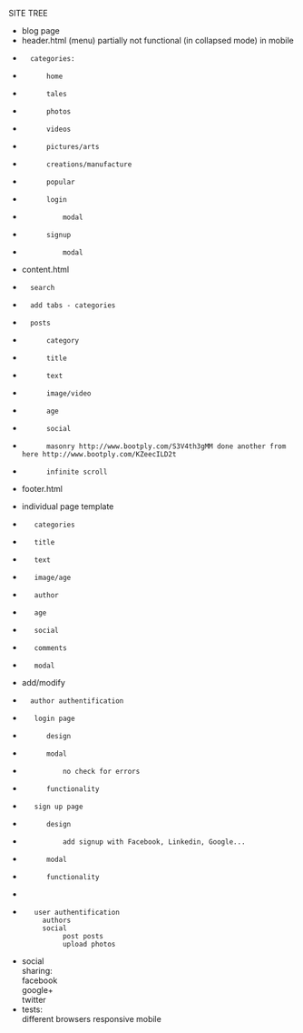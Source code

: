 SITE TREE

-   blog page                           
-   header.html (menu) partially not functional (in collapsed mode) in mobile
-       categories:
-           home
-           tales
-           photos
-           videos
-           pictures/arts
-           creations/manufacture
-           popular
-           login
+               modal
-           signup
+               modal
-   content.html
+       search
-       add tabs - categories
+       posts 
+           category  
+           title    
+           text     
+           image/video  
+           age      
+           social  
+           masonry http://www.bootply.com/S3V4th3gMM done another from here http://www.bootply.com/KZeecILD2t
-           infinite scroll       
-   footer.html       

-   individual page template                   
-        categories                 
-        title                       
-        text                       
-        image/age                      
-        author
-        age                         
-        social                      
-        comments
-        modal

-   add/modify
-       author authentification              
-        login page
+           design
+           modal
+               no check for errors
-           functionality
-        sign up page
+           design
-               add signup with Facebook, Linkedin, Google...
+           modal
-           functionality
-           
-        user authentification               
           authors                     
           social                                
                post posts                  
                upload photos               
-    social                             
            sharing:                    
                facebook               
                google+                 
                twitter                
-    tests:                            
        different browsers
        responsive
        mobile